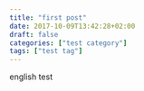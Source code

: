 ```yaml
---
title: "first post"
date: 2017-10-09T13:42:28+02:00
draft: false
categories: ["test category"]
tags: ["test tag"]
---
```

english test

